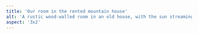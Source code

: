 ```yaml
---
title: 'Our room in the rented mountain house'
alt: 'A rustic wood-walled room in an old house, with the sun streaming through trees into the window.'
aspect: '3x2'
---
```

